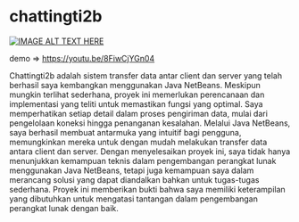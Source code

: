 # chattingti2b

[![IMAGE ALT TEXT HERE](https://i.ytimg.com/vi/8FiwCjYGn04/hqdefault.jpg)](https://www.youtube.com/watch?v=8FiwCjYGn04)

demo => https://youtu.be/8FiwCjYGn04

Chattingti2b adalah sistem transfer data antar client dan server yang telah berhasil saya kembangkan menggunakan Java NetBeans. Meskipun mungkin terlihat sederhana, proyek ini memerlukan perencanaan dan implementasi yang teliti untuk memastikan fungsi yang optimal. Saya memperhatikan setiap detail dalam proses pengiriman data, mulai dari pengelolaan koneksi hingga penanganan kesalahan. Melalui Java NetBeans, saya berhasil membuat antarmuka yang intuitif bagi pengguna, memungkinkan mereka untuk dengan mudah melakukan transfer data antara client dan server. Dengan menyelesaikan proyek ini, saya tidak hanya menunjukkan kemampuan teknis dalam pengembangan perangkat lunak menggunakan Java NetBeans, tetapi juga kemampuan saya dalam merancang solusi yang dapat diandalkan bahkan untuk tugas-tugas sederhana. Proyek ini memberikan bukti bahwa saya memiliki keterampilan yang dibutuhkan untuk mengatasi tantangan dalam pengembangan perangkat lunak dengan baik.
